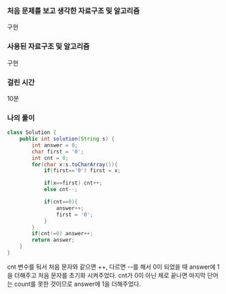 ### 처음 문제를 보고 생각한 자료구조 및 알고리즘

구현

### 사용된 자료구조 및 알고리즘

구현

### 걸린 시간

10분

### 나의 풀이

```java
class Solution {
    public int solution(String s) {
        int answer = 0;
        char first = '0';
        int cnt = 0;
        for(char x:s.toCharArray()){
            if(first=='0') first = x;

            if(x==first) cnt++;
            else cnt--;

            if(cnt==0){
                answer++;
                first = '0';
            }
        }
        if(cnt!=0) answer++;
        return answer;
    }
}

```

cnt 변수를 둬서 처음 문자와 같으면 ++, 다르면 --를 해서 0이 되었을 때 answer에 1을 더해주고 처음 문자를 초기화 시켜주었다. cnt가 0이 아닌 체로 끝나면 마지막 단어는 count를 못한 것이므로 answer에 1을 더해주었다.